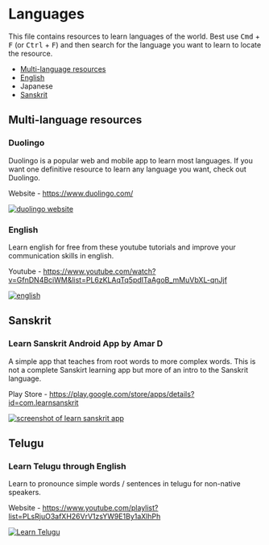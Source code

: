 # Languages

This file contains resources to learn languages of the world. Best use <kbd>Cmd</kbd> + <kbd>F</kbd> (or <kbd>Ctrl</kbd> + <kbd>F</kbd>) and then search for the language you want to learn to locate the resource.

* [Multi-language resources](#multi)
* [English](#english)
* Japanese
* [Sanskrit](#sanskrit)


<a name="multi"></a>
## Multi-language resources

### Duolingo

Duolingo is a popular web and mobile app to learn most languages. If you want one definitive resource to learn any language you want, check out Duolingo.

Website - https://www.duolingo.com/

[![duolingo website](https://user-images.githubusercontent.com/4047597/66025579-706fea00-e514-11e9-855d-e935229432ac.png)](https://duolingo.com)


### English

Learn english for free from these youtube tutorials and improve your communication skills in english.

Youtube - https://www.youtube.com/watch?v=GfnDN4BciWM&list=PL6zKLAqTq5pdITaAgoB_mMuVbXL-qnJjf

[![english](https://user-images.githubusercontent.com/41269164/70046238-a2243080-15eb-11ea-8de6-e5c00e75cc9b.PNG)](https://www.evidyarthi.in/english/english-grammar)


## Sanskrit

### Learn Sanskrit Android App by Amar D

A simple app that teaches from root words to more complex words. This is not a complete Sanskirt learning app but more of an intro to the Sanskrit language.

Play Store - https://play.google.com/store/apps/details?id=com.learnsanskrit

[![screenshot of learn sanskrit app](https://user-images.githubusercontent.com/4047597/66036406-c3549c00-e52a-11e9-8acd-8a95a1cc736e.jpg)](https://play.google.com/store/apps/details?id=com.learnsanskrit)


## Telugu

### Learn Telugu through English

Learn to pronounce simple words / sentences in telugu for non-native speakers. 

Website - https://www.youtube.com/playlist?list=PLsRjuO3afXH26VrV1zsYW9E1By1aXlhPh

[![Learn Telugu](https://user-images.githubusercontent.com/56720863/71461894-83265200-27d7-11ea-99aa-c1c79c39e4c3.PNG)](https://www.youtube.com/playlist?list=PLsRjuO3afXH26VrV1zsYW9E1By1aXlhPh)

